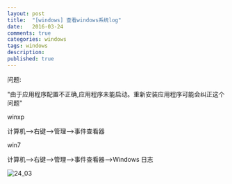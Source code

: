 ```yaml
---
layout: post
title:  "[windows] 查看windows系统log"
date:   2016-03-24
comments: true
categories: windows
tags: windows
description:
published: true
---
```



问题:

"由于应用程序配置不正确,应用程序未能启动。重新安装应用程序可能会纠正这个问题"

winxp

计算机-->右键-->管理-->事件查看器

win7

计算机-->右键-->管理-->事件查看器-->Windows 日志


<img src="{{ site.url }}/images/201603/24_03.png" alt="24_03" />
